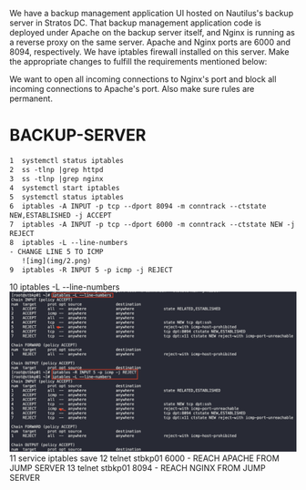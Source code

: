 We have a backup management application UI hosted on Nautilus's backup server in Stratos DC. That backup management application code is deployed under Apache on the backup server itself, and Nginx is running as a reverse proxy on the same server. Apache and Nginx ports are 6000 and 8094, respectively. We have iptables firewall installed on this server. Make the appropriate changes to fulfill the requirements mentioned below:

We want to open all incoming connections to Nginx's port and block all incoming connections to Apache's port. Also make sure rules are permanent.

BACKUP-SERVER
=============
    1  systemctl status iptables
    2  ss -tlnp |grep httpd     
    3  ss -tlnp |grep nginx
    4  systemctl start iptables
    5  systemctl status iptables
    6  iptables -A INPUT -p tcp --dport 8094 -m conntrack --ctstate NEW,ESTABLISHED -j ACCEPT
    7  iptables -A INPUT -p tcp --dport 6000 -m conntrack --ctstate NEW -j REJECT
    8  iptables -L --line-numbers                                                                    - CHANGE LINE 5 TO ICMP
       ![img](img/2.png)
    9  iptables -R INPUT 5 -p icmp -j REJECT
   10  iptables -L --line-numbers
       ![img](img/1.png)
   11  service iptables save
   12  telnet stbkp01 6000                                                                           - REACH APACHE FROM JUMP SERVER
   13  telnet stbkp01 8094                                                                           - REACH NGINX FROM JUMP SERVER
 